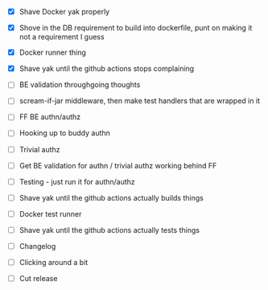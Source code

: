 - [x] Shave Docker yak properly
- [x] Shove in the DB requirement to build into dockerfile, punt on making it not a requirement I guess
- [x] Docker runner thing
- [x] Shave yak until the github actions stops complaining

- [ ] BE validation throughgoing thoughts
- [ ] scream-if-jar middleware, then make test handlers that are wrapped in it
- [ ] FF BE authn/authz

- [ ] Hooking up to buddy authn
- [ ] Trivial authz

- [ ] Get BE validation for authn / trivial authz working behind FF
- [ ] Testing - just run it for authn/authz

- [ ] Shave yak until the github actions actually builds things
- [ ] Docker test runner
- [ ] Shave yak until the github actions actually tests things

- [ ] Changelog
- [ ] Clicking around a bit
- [ ] Cut release
